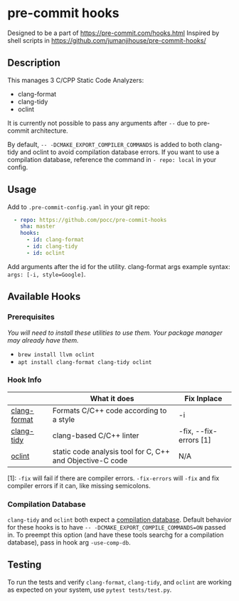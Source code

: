 # pre-commit hooks

Designed to be a part of https://pre-commit.com/hooks.html
Inspired by shell scripts in https://github.com/jumanjihouse/pre-commit-hooks/

## Description

This manages 3 C/CPP Static Code Analyzers:

- clang-format
- clang-tidy
- oclint

It is currently not possible to pass any arguments after `--`
due to pre-commit architecture.

By default, `-- -DCMAKE_EXPORT_COMPILER_COMMANDS` is added to both
clang-tidy and oclint to avoid compilation database errors. If you
want to use a compilation database, reference the command in
`- repo: local` in your config.

## Usage

Add to `.pre-commit-config.yaml` in your git repo:
```yaml
  - repo: https://github.com/pocc/pre-commit-hooks
    sha: master
    hooks:
      - id: clang-format
      - id: clang-tidy
      - id: oclint
```

Add arguments after the id for the utility. clang-format args
example syntax: `args: [-i, style=Google]`.

## Available Hooks

### Prerequisites

_You will need to install these utilities to use them._
_Your package manager may already have them._

- `brew install llvm oclint`
- `apt install clang-format clang-tidy oclint`

### Hook Info

|                                                                          | What it does                                              | Fix Inplace            |
|--------------------------------------------------------------------------|-----------------------------------------------------------|------------------------|
| [clang-format](https://clang.llvm.org/docs/ClangFormatStyleOptions.html) | Formats C/C++ code according to a style                   | -i                     |
| [clang-tidy](https://clang.llvm.org/extra/clang-tidy/)                   | clang-based C/C++ linter                                  | -fix, --fix-errors [1] |
| [oclint](http://oclint.org/)                                             | static code analysis tool for C, C++ and Objective-C code | N/A                    |

[1]: `-fix` will fail if there are compiler errors. `-fix-errors` will
`-fix` and fix compiler errors if it can, like missing semicolons.

### Compilation Database

`clang-tidy` and `oclint` both expect a [compilation
database](https://clang.llvm.org/docs/JSONCompilationDatabase.html). Default
behavior for these hooks is to have `-- -DCMAKE_EXPORT_COMPILE_COMMANDS=ON`
passed in.  To preempt this option (and have these tools searchg for a
compilation database), pass in hook arg `-use-comp-db`.

## Testing

To run the tests and verify `clang-format`, `clang-tidy`, and `oclint` are
working as expected on your system, use `pytest tests/test.py`.

